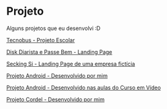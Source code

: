# Projeto
 Alguns projetos que eu desenvolvi :D

<a href="https://jaojogadez.github.io/projetos/Trabalhos%20da%20Escola/tecnobus/index.html" target="_blank">Tecnobus - Projeto Escolar</a>

<a href="https://jaojogadez.github.io/projetos/P%C3%A1gina%20da%20M%C3%A3e/Disk%20Diarista%20Page/index.html" target="_blank">Disk Diarista e Passe Bem - Landing Page</a><br>

<a href="https://jaojogadez.github.io/projetos/secking/index.html" target="_blank">Secking Si - Landing Page de uma empresa fictícia</a><br>

<a href="https://jaojogadez.github.io/projetos/projeto-android/desafio10%20-%20feito%20por%20mim/" target="_blank">Projeto Android - Desenvolvido por mim</a>

<a href="https://jaojogadez.github.io/projetos/projeto-android/projeto-android/" target="_blank">Projeto Android - Desenvolvido nas aulas do Curso em Vídeo </a>

<a href="https://jaojogadez.github.io/projetos/projeto-cordel/desafio12%20-%20feito%20por%20mim/" target="_blank">Projeto Cordel - Desenvolvido por mim</a>





